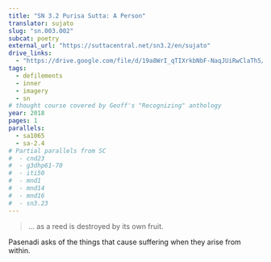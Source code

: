 ```yaml
---
title: "SN 3.2 Purisa Sutta: A Person"
translator: sujato
slug: "sn.003.002"
subcat: poetry
external_url: "https://suttacentral.net/sn3.2/en/sujato"
drive_links:
  - "https://drive.google.com/file/d/19a8WrI_qTIXrkbNbF-NaqJUiRwClaTh5/view?usp=drivesdk"
tags:
  - defilements
  - inner
  - imagery
  - sn
# thought course covered by Geoff's "Recognizing" anthology
year: 2018
pages: 1
parallels:
  - sa1065
  - sa-2.4
# Partial parallels from SC
#  - cnd23
#  - g3dhp61-70
#  - iti50
#  - mnd1
#  - mnd14
#  - mnd16
#  - sn3.23
---
```


> … as a reed is destroyed by its own fruit.

Pasenadi asks of the things that cause suffering when they arise from within.

